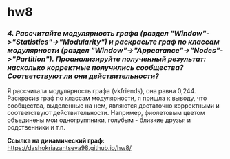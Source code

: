# hw8
### *4. Рассчитайте модулярность графа (раздел "Window"->"Statistics"->"Modularity") и раскрасьте граф по классам модулярности (раздел "Window"->"Appearance"->"Nodes"->"Partition"). Проанализируйте полученный результат: насколько корректные получились сообщества? Соответствуют ли они действительности?*
Я рассчитала модулярность графа (vkfriends), она равна 0,244. Раскрасив граф по классам модулярности, я пришла к выводу, что сообщества, выделенные на нем, являются достаточно корректными и соответствуют действительности. Например, фиолетовым цветом объединены мои одногруппники, голубым - близкие друзья и родственники и т.п. 

**Ссылка на динамический граф:** https://dashokriazantseva98.github.io/hw8/
